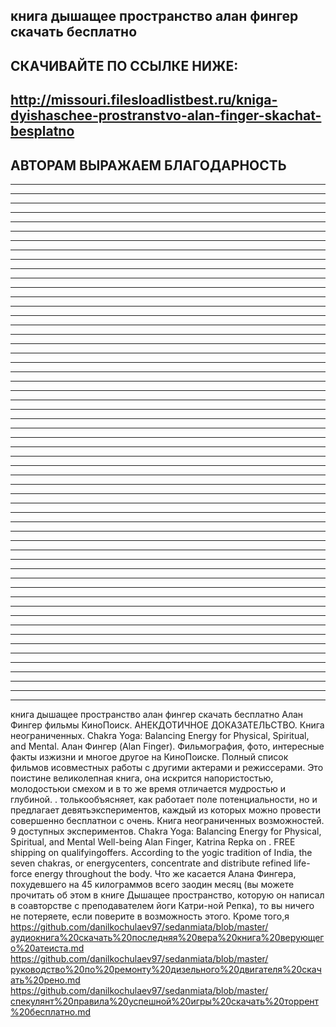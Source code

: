 книга дышащее пространство алан фингер скачать бесплатно
--------------------------------------------------
СКАЧИВАЙТЕ ПО ССЫЛКЕ НИЖЕ:
--------------------------------------------------
http://missouri.filesloadlistbest.ru/kniga-dyishaschee-prostranstvo-alan-finger-skachat-besplatno
--------------------------------------------------
АВТОРАМ ВЫРАЖАЕМ БЛАГОДАРНОСТЬ
--------------------------------------------------
--------------------------------------------------
--------------------------------------------------
--------------------------------------------------
--------------------------------------------------
--------------------------------------------------
--------------------------------------------------
--------------------------------------------------
--------------------------------------------------
--------------------------------------------------
--------------------------------------------------
--------------------------------------------------
--------------------------------------------------
--------------------------------------------------
--------------------------------------------------
--------------------------------------------------
--------------------------------------------------
--------------------------------------------------
--------------------------------------------------
--------------------------------------------------
--------------------------------------------------
--------------------------------------------------
--------------------------------------------------
--------------------------------------------------
--------------------------------------------------
--------------------------------------------------
--------------------------------------------------
--------------------------------------------------
--------------------------------------------------
--------------------------------------------------
--------------------------------------------------
--------------------------------------------------
--------------------------------------------------
--------------------------------------------------
--------------------------------------------------
--------------------------------------------------
--------------------------------------------------
--------------------------------------------------
--------------------------------------------------
--------------------------------------------------
--------------------------------------------------
--------------------------------------------------
--------------------------------------------------
--------------------------------------------------
--------------------------------------------------
--------------------------------------------------
--------------------------------------------------
--------------------------------------------------
--------------------------------------------------
--------------------------------------------------
--------------------------------------------------
--------------------------------------------------
--------------------------------------------------
--------------------------------------------------
--------------------------------------------------
--------------------------------------------------
--------------------------------------------------
книга дышащее пространство алан фингер скачать бесплатно Алан Фингер  фильмы  КиноПоиск. АНЕКДОТИЧНОЕ ДОКАЗАТЕЛЬСТВО. Книга неограниченных. Chakra Yoga: Balancing Energy for Physical, Spiritual, and Mental. Алан Фингер (Alan Finger). Фильмография, фото, интересные факты изжизни и многое другое на КиноПоиске. Полный список фильмов исовместных работы с другими актерами и режиссерами. Это поистине великолепная книга, она искрится напористостью, молодостьюи смехом и в то же время отличается мудростью и глубиной. . толькообъясняет, как работает поле потенциальности, но и предлагает девятьэкспериментов, каждый из которых можно провести совершенно бесплатнои с очень. Книга неограниченных возможностей. 9 доступных экспериментов. Chakra Yoga: Balancing Energy for Physical, Spiritual, and Mental Well-being Alan Finger, Katrina Repka on . FREE shipping on qualifyingoffers. According to the yogic tradition of India, the seven chakras, or energycenters, concentrate and distribute refined life-force energy throughout the body. Что же касается Алана Фингера, похудевшего на 45 килограммов всего заодин месяц (вы можете прочитать об этом в книге Дышащее пространство, которую он написал в соавторстве с преподавателем йоги Катри-ной Репка), то вы ничего не потеряете, если поверите в возможность этого. Кроме того,я
https://github.com/danilkochulaev97/sedanmiata/blob/master/аудиокнига%20скачать%20последняя%20вера%20книга%20верующего%20атеиста.md
https://github.com/danilkochulaev97/sedanmiata/blob/master/руководство%20по%20ремонту%20дизельного%20двигателя%20скачать%20рено.md
https://github.com/danilkochulaev97/sedanmiata/blob/master/спекулянт%20правила%20успешной%20игры%20скачать%20торрент%20бесплатно.md